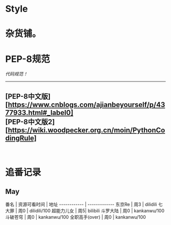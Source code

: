 # Style
#  杂货铺。  
  
    
      
        
          
#  PEP-8规范  

*代码规范！*  

---
[PEP-8中文版]<br>[https://www.cnblogs.com/ajianbeyourself/p/4377933.html#_label0]<br>
[PEP-8中文版2]<br>[https://wiki.woodpecker.org.cn/moin/PythonCodingRule]
---
<br>  
   
     
       
       


# 追番记录
## May
番名 | 资源可看时间 | 地址
------------ | -------------
东京Re | 周3 | dilidili
七大罪 | 周0 | dilidili/100
超能力儿女 | 周5| bilibili
斗罗大陆 | 周0 | kankanwu/100
斗破苍穹 | 周0 | kankanwu/100
全职高手(over) | 周0 | kankanwu/100
